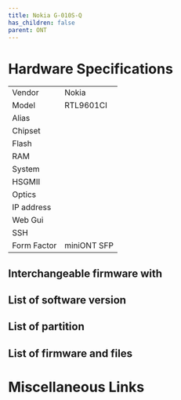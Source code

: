```yaml
---
title: Nokia G-010S-Q
has_children: false
parent: ONT
---
```


# Hardware Specifications

|          |               |
|-------------|-------------------------------------------------|
| Vendor   | Nokia        |
| Model    | RTL9601CI       |
| Alias | |
| Chipset  |  |
| Flash |   |
| RAM |  |
| System |   |
| HSGMII |   |
| Optics |   |
| IP address |   |
| Web Gui |  |
| SSH | |
| Form Factor | miniONT SFP |

## Interchangeable firmware with
## List of software version
## List of partition
## List of firmware and files
# Miscellaneous Links

